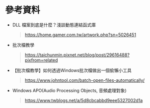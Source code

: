 # 參考資料
*  DLL 檔案到底是什麼？淺談動態連結函式庫
   > https://home.gamer.com.tw/artwork.php?sn=5026451
*  批次檔教學
   > https://taichunmin.pixnet.net/blog/post/29616488?pixfrom=related
*  【批次檔教學】如何透過Windows批次檔做出一個偷懶小工具
   > https://www.johntool.com/batch-open-files-automatically/
*  Windows APO(Audio Processing Objects, 音頻處理對象)
   > https://www.twblogs.net/a/5d8cbcabbd9eee5327002d1a
